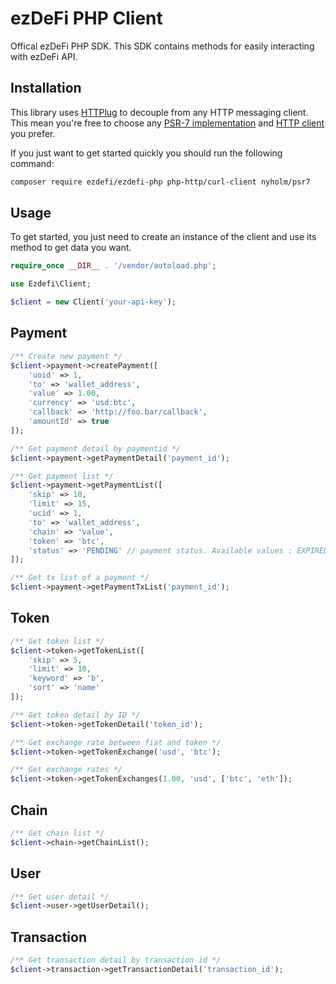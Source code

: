 # ezDeFi PHP Client

Offical ezDeFi PHP SDK. This SDK contains methods for easily interacting with ezDeFi API.

## Installation

This library uses [HTTPlug](http://httplug.io/) to decouple from any HTTP messaging client. This mean you're free to choose any [PSR-7 implementation](https://packagist.org/providers/psr/http-message-implementation) and [HTTP client](https://packagist.org/providers/php-http/client-implementation) you prefer.

If you just want to get started quickly you should run the following command:

```sh
composer require ezdefi/ezdefi-php php-http/curl-client nyholm/psr7
```

## Usage

To get started, you just need to create an instance of the client and use its method to get data you want.

```php
require_once __DIR__ . '/vendor/autoload.php';

use Ezdefi\Client;

$client = new Client('your-api-key');
```

## Payment

```php
/** Create new payment */
$client->payment->createPayment([
    'uoid' => 1,
    'to' => 'wallet_address',
    'value' => 1.00,
    'currency' => 'usd:btc',
    'callback' => 'http://foo.bar/callback',
    'amountId' => true
]);

/** Get payment detail by paymentid */
$client->payment->getPaymentDetail('payment_id');

/** Get payment list */
$client->payment->getPaymentList([
    'skip' => 10,
    'limit' => 15,
    'ucid' => 1,
    'to' => 'wallet_address',
    'chain' => 'value',
    'token' => 'btc',
    'status' => 'PENDING' // payment status. Available values : EXPIRED, PENDING, DONE
]);

/** Get tx list of a payment */
$client->payment->getPaymentTxList('payment_id');
```

## Token

```php
/** Get token list */
$client->token->getTokenList([
    'skip' => 5,
    'limit' => 10,
    'keyword' => 'b',
    'sort' => 'name'
]);

/** Get token detail by ID */
$client->token->getTokenDetail('token_id');

/** Get exchange rate between fiat and token */
$client->token->getTokenExchange('usd', 'btc');

/** Get exchange rates */
$client->token->getTokenExchanges(1.00, 'usd', ['btc', 'eth']);
```

## Chain

```php
/** Get chain list */
$client->chain->getChainList();
```

## User

```php
/** Get user detail */
$client->user->getUserDetail();
```

## Transaction

```php
/** Get transaction detail by transaction id */
$client->transaction->getTransactionDetail('transaction_id');
```